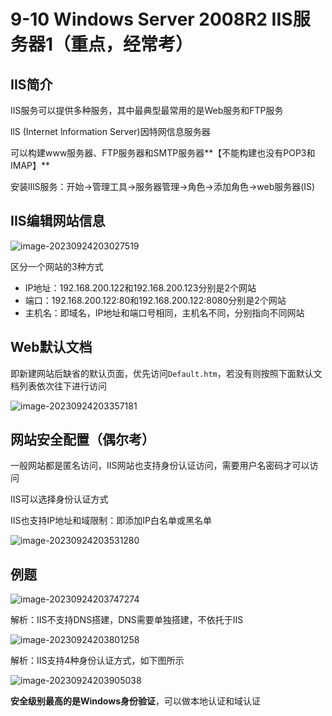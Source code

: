 # 9-10 Windows Server 2008R2 IIS服务器1（重点，经常考）

## IIS简介

IIS服务可以提供多种服务，其中最典型最常用的是Web服务和FTP服务

llS (Internet lnformation Server)因特网信息服务器

可以构建www服务器、FTP服务器和SMTP服务器**【不能构建也没有POP3和IMAP】**

安装lIlS服务：开始→管理工具→服务器管理→角色→添加角色→web服务器(IS)

## IIS编辑网站信息

![image-20230924203027519](https://img.yatjay.top/md/image-20230924203027519.png)

区分一个网站的3种方式

- IP地址：192.168.200.122和192.168.200.123分别是2个网站
- 端口：192.168.200.122:80和192.168.200.122:8080分别是2个网站
- 主机名：即域名，IP地址和端口号相同，主机名不同，分别指向不同网站

## Web默认文档

即新建网站后缺省的默认页面，优先访问`Default.htm`，若没有则按照下面默认文档列表依次往下进行访问

![image-20230924203357181](https://img.yatjay.top/md/image-20230924203357181.png)

## 网站安全配置（偶尔考）

一般网站都是匿名访问，IIS网站也支持身份认证访问，需要用户名密码才可以访问

IIS可以选择身份认证方式

IIS也支持IP地址和域限制：即添加IP白名单或黑名单

![image-20230924203531280](https://img.yatjay.top/md/image-20230924203531280.png)

## 例题

![image-20230924203747274](https://img.yatjay.top/md/image-20230924203747274.png)

解析：IIS不支持DNS搭建，DNS需要单独搭建，不依托于IIS

![image-20230924203801258](https://img.yatjay.top/md/image-20230924203801258.png)

解析：IIS支持4种身份认证方式，如下图所示

![image-20230924203905038](https://img.yatjay.top/md/image-20230924203905038.png)

**安全级别最高的是Windows身份验证**，可以做本地认证和域认证
